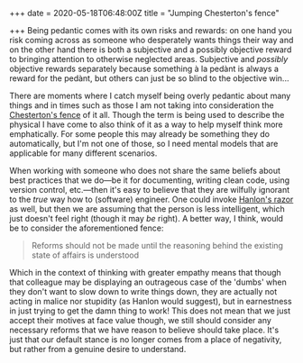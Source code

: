 +++
date = 2020-05-18T06:48:00Z
title = "Jumping Chesterton's fence"

+++
Being pedantic comes with its own risks and rewards: on one hand you risk coming across as someone who desperately wants things their way and on the other hand there is both a subjective and a possibly objective reward to bringing attention to otherwise neglected areas. Subjective and _possibly_ objective rewards separately because something à la pedànt is always a reward for the pedànt, but others can just be so blind to the objective win...

There are moments where I catch myself being overly pedantic about many things and in times such as those I am not taking into consideration the [Chesterton's fence](https://en.wikipedia.org/wiki/Wikipedia:Chesterton%27s_fence) of it all. Though the term is being used to describe the physical I have come to also think of it as a way to help myself think more emphatically. For some people this may already be something they do automatically, but I'm not one of those, so I need mental models that are applicable for many different scenarios.

When working with someone who does not share the same beliefs about best practices that we do—be it for documenting, writing clean code, using version control, etc.—then it's easy to believe that they are wilfully ignorant to the _true_ way how to (software) engineer. One could invoke [Hanlon's razor](https://en.wikipedia.org/wiki/Hanlon%27s_razor) as well, but then we are assuming that the person is less intelligent, which just doesn't feel right (though it may _be_ right). A better way, I think, would be to consider the aforementioned fence:

> Reforms should not be made until the reasoning behind the existing state of affairs is understood

Which in the context of thinking with greater empathy means that though that colleague may be displaying an outrageous case of the 'dumbs' when they don't want to slow down to write things down, they are actually not acting in malice nor stupidity (as Hanlon would suggest), but in earnestness in just trying to get the damn thing to work! This does not mean that we just accept their motives at face value though, we still should consider any necessary reforms that we have reason to believe should take place. It's just that our default stance is no longer comes from a place of negativity, but rather from a genuine desire to understand.